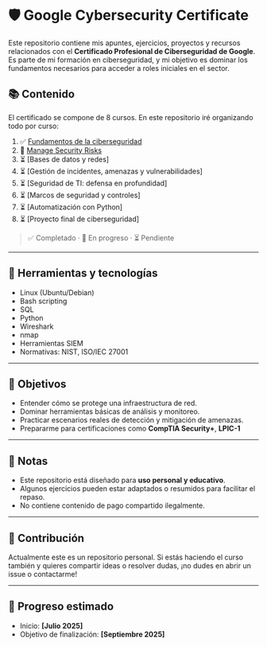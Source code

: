 # 🛡️ Google Cybersecurity Certificate

Este repositorio contiene mis apuntes, ejercicios, proyectos y recursos relacionados con el **Certificado Profesional de Ciberseguridad de Google**. Es parte de mi formación en ciberseguridad, y mi objetivo es dominar los fundamentos necesarios para acceder a roles iniciales en el sector.

## 📚 Contenido

El certificado se compone de 8 cursos. En este repositorio iré organizando todo por curso:

1. ✅ [Fundamentos de la ciberseguridad](./01-Fundamentos/)
2. 🚧 [Manage Security Risks](./02-Riesgos/)
3. ⏳ [Bases de datos y redes]
4. ⏳ [Gestión de incidentes, amenazas y vulnerabilidades]
5. ⏳ [Seguridad de TI: defensa en profundidad]
6. ⏳ [Marcos de seguridad y controles]
7. ⏳ [Automatización con Python]
8. ⏳ [Proyecto final de ciberseguridad]

> ✅ Completado · 🚧 En progreso · ⏳ Pendiente

---

## 🧰 Herramientas y tecnologías

- Linux (Ubuntu/Debian)
- Bash scripting
- SQL
- Python
- Wireshark
- nmap
- Herramientas SIEM
- Normativas: NIST, ISO/IEC 27001

---

## 🏁 Objetivos

- Entender cómo se protege una infraestructura de red.
- Dominar herramientas básicas de análisis y monitoreo.
- Practicar escenarios reales de detección y mitigación de amenazas.
- Prepararme para certificaciones como **CompTIA Security+**, **LPIC-1**

---

## 📌 Notas

- Este repositorio está diseñado para **uso personal y educativo**.
- Algunos ejercicios pueden estar adaptados o resumidos para facilitar el repaso.
- No contiene contenido de pago compartido ilegalmente.

---

## 🤝 Contribución

Actualmente este es un repositorio personal. Si estás haciendo el curso también y quieres compartir ideas o resolver dudas, ¡no dudes en abrir un issue o contactarme!

---

## 📅 Progreso estimado

- Inicio: **[Julio 2025]**
- Objetivo de finalización: **[Septiembre 2025]**
